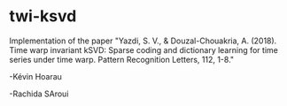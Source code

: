# twi-ksvd
Implementation of the paper 
"Yazdi, S. V., &amp; Douzal-Chouakria, A. (2018). Time warp invariant kSVD: Sparse coding and dictionary learning for time series under time warp. Pattern Recognition Letters, 112, 1-8."


-Kévin Hoarau

-Rachida SAroui
